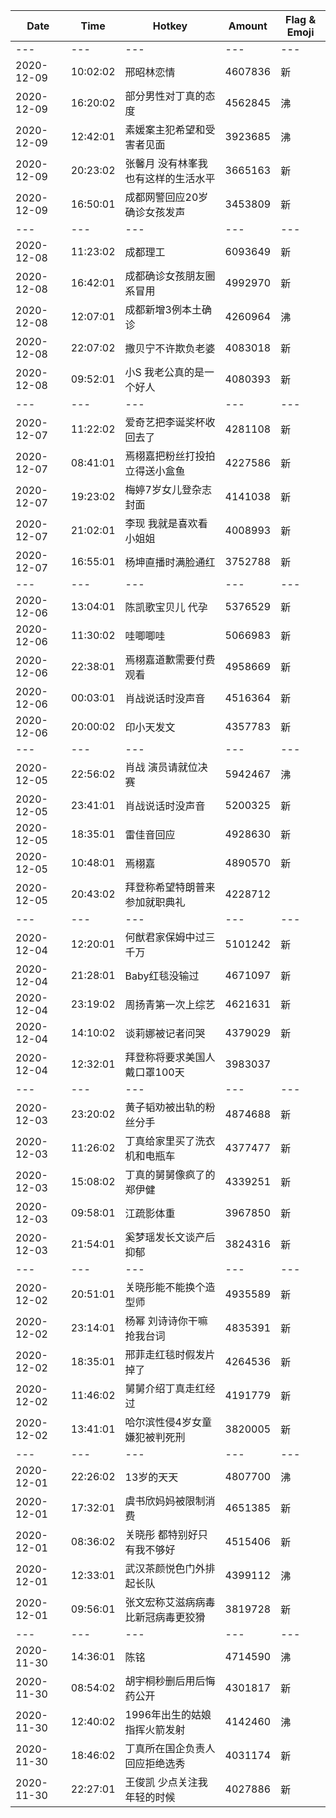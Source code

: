 Date | Time | Hotkey | Amount | Flag & Emoji 
--- | --- | --- | --- | ---
--- | --- | --- | --- | ---
2020-12-09|10:02:02|邢昭林恋情|4607836|新 
2020-12-09|16:20:02|部分男性对丁真的态度|4562845|沸 
2020-12-09|12:42:01|素媛案主犯希望和受害者见面|3923685|沸 
2020-12-09|20:23:02|张馨月 没有林峯我也有这样的生活水平|3665163|新 
2020-12-09|16:50:01|成都网警回应20岁确诊女孩发声|3453809|新 
--- | --- | --- | --- | ---
2020-12-08|11:23:02|成都理工|6093649|新 
2020-12-08|16:42:01|成都确诊女孩朋友圈系冒用|4992970|新 
2020-12-08|12:07:01|成都新增3例本土确诊|4260964|沸 
2020-12-08|22:07:02|撒贝宁不许欺负老婆|4083018|新 
2020-12-08|09:52:01|小S 我老公真的是一个好人|4080393|新 
--- | --- | --- | --- | ---
2020-12-07|11:22:02|爱奇艺把李诞奖杯收回去了|4281108|新 
2020-12-07|08:41:01|焉栩嘉把粉丝打投拍立得送小盒鱼|4227586|新 
2020-12-07|19:23:02|梅婷7岁女儿登杂志封面|4141038|新 
2020-12-07|21:02:01|李现 我就是喜欢看小姐姐|4008993|新 
2020-12-07|16:55:01|杨坤直播时满脸通红|3752788|新 
--- | --- | --- | --- | ---
2020-12-06|13:04:01|陈凯歌宝贝儿 代孕|5376529|新 
2020-12-06|11:30:02|哇唧唧哇|5066983|新 
2020-12-06|22:38:01|焉栩嘉道歉需要付费观看|4958669|新 
2020-12-06|00:03:01|肖战说话时没声音|4516364|新 
2020-12-06|20:00:02|印小天发文|4357783|新 
--- | --- | --- | --- | ---
2020-12-05|22:56:02|肖战 演员请就位决赛|5942467|沸 
2020-12-05|23:41:01|肖战说话时没声音|5200325|新 
2020-12-05|18:35:01|雷佳音回应|4928630|新 
2020-12-05|10:48:01|焉栩嘉|4890570|新 
2020-12-05|20:43:02|拜登称希望特朗普来参加就职典礼|4228712| 
--- | --- | --- | --- | ---
2020-12-04|12:20:01|何猷君家保姆中过三千万|5101242|新 
2020-12-04|21:28:01|Baby红毯没输过|4671097|新 
2020-12-04|23:19:02|周扬青第一次上综艺|4621631|新 
2020-12-04|14:10:02|谈莉娜被记者问哭|4379029|新 
2020-12-04|12:32:01|拜登称将要求美国人戴口罩100天|3983037| 
--- | --- | --- | --- | ---
2020-12-03|23:20:02|黄子韬劝被出轨的粉丝分手|4874688|新 
2020-12-03|11:26:02|丁真给家里买了洗衣机和电瓶车|4377477|新 
2020-12-03|15:08:02|丁真的舅舅像疯了的郑伊健|4339251|新 
2020-12-03|09:58:01|江疏影体重|3967850|新 
2020-12-03|21:54:01|奚梦瑶发长文谈产后抑郁|3824316|新 
--- | --- | --- | --- | ---
2020-12-02|20:51:01|关晓彤能不能换个造型师|4935589|新 
2020-12-02|23:14:01|杨幂 刘诗诗你干嘛抢我台词|4835391|新 
2020-12-02|18:35:01|邢菲走红毯时假发片掉了|4264536|新 
2020-12-02|11:46:02|舅舅介绍丁真走红经过|4191779|新 
2020-12-02|13:41:01|哈尔滨性侵4岁女童嫌犯被判死刑|3820005|新 
--- | --- | --- | --- | ---
2020-12-01|22:26:02|13岁的天天|4807700|沸 
2020-12-01|17:32:01|虞书欣妈妈被限制消费|4651385|新 
2020-12-01|08:36:02|关晓彤 都特别好只有我不够好|4515406|新 
2020-12-01|12:33:01|武汉茶颜悦色门外排起长队|4399112|沸 
2020-12-01|09:56:01|张文宏称艾滋病病毒比新冠病毒更狡猾|3819728|新 
--- | --- | --- | --- | ---
2020-11-30|14:36:01|陈铭|4714590|沸 
2020-11-30|08:54:02|胡宇桐秒删后用后悔药公开|4301817|新 
2020-11-30|12:40:02|1996年出生的姑娘指挥火箭发射|4142460|沸 
2020-11-30|18:46:02|丁真所在国企负责人回应拒绝选秀|4031174|新 
2020-11-30|22:27:01|王俊凯 少点关注我年轻的时候|4027886|新 

